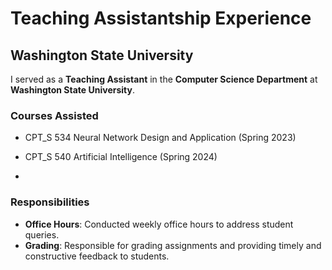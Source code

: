 # Teaching Assistantship Experience

## Washington State University

I served as a **Teaching Assistant** in the **Computer Science Department** at **Washington State University**.

### Courses Assisted

- CPT_S 534 Neural Network Design and Application (Spring 2023)

- CPT_S 540 Artificial Intelligence (Spring 2024)
- 
### Responsibilities

- **Office Hours**: Conducted weekly office hours to address student queries.
- **Grading**: Responsible for grading assignments and providing timely and constructive feedback to students.



